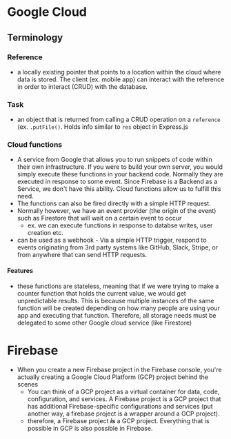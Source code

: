 
# Google Cloud
## Terminology
### Reference 
- a locally existing pointer that points to a location within the cloud where data is stored. The client (ex. mobile app) can interact with the reference in order to interact (CRUD) with the database.

### Task 
- an object that is returned from calling a CRUD operation on a `reference` (ex. `.putFile()`. Holds info similar to `res` object in Express.js

### Cloud functions
- A service from Google that allows you to run snippets of code within their own infrastructure. If you were to build your own server, you would simply execute these functions in your backend code. Normally they are executed in response to some event. Since Firebase is a Backend as a Service, we don't have this ability. Cloud functions allow us to fulfill this need.
- The functions can also be fired directly with a simple HTTP request.
- Normally however, we have an event provider (the origin of the event) such as Firestore that will wait on a certain event to occur 
	- ex. we can execute functions in response to databse writes, user creation etc.
- can be used as a webhook - Via a simple HTTP trigger, respond to events originating from 3rd party systems like GitHub, Slack, Stripe, or from anywhere that can send HTTP requests.

#### Features
- these functions are stateless, meaning that if we were trying to make a counter function that holds the current value, we would get unpredictable results. This is because multiple instances of the same function will be created depending on how many people are using your app and executing that function. Therefore, all storage needs must be delegated to some other Google cloud service (like Firestore) 

# Firebase
- When you create a new Firebase project in the Firebase console, you're actually creating a Google Cloud Platform (GCP) project behind the scenes
	- You can think of a GCP project as a virtual container for data, code, configuration, and services. A Firebase project is a GCP project that has additional Firebase-specific configurations and services (put another way, a firebase project is a wrapper around a GCP project). 
	- therefore, a Firebase project ***is*** a GCP project. Everything that is possible in GCP is also possible in Firebase.